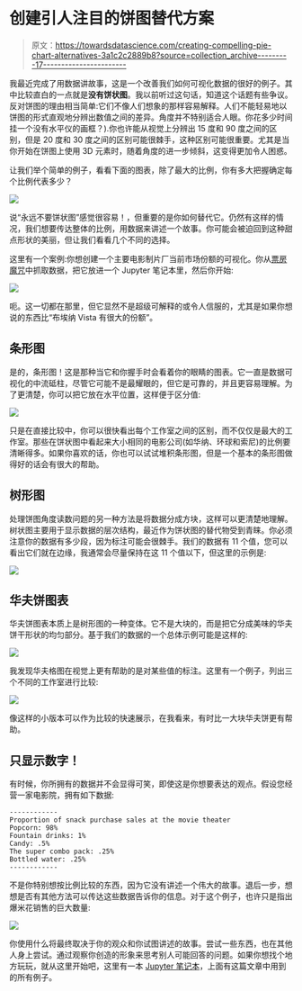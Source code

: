 # 创建引人注目的饼图替代方案

> 原文：<https://towardsdatascience.com/creating-compelling-pie-chart-alternatives-3a1c2c2889b8?source=collection_archive---------17----------------------->

我最近完成了用数据讲故事，这是一个改善我们如何可视化数据的很好的例子。其中比较直白的一点就是**没有饼状图**。我以前听过这句话，知道这个话题有些争议。反对饼图的理由相当简单:它们不像人们想象的那样容易解释。人们不能轻易地以饼图的形式直观地分辨出数值之间的差异。角度并不特别适合人眼。你花多少时间挂一个没有水平仪的画框？).你也许能从视觉上分辨出 15 度和 90 度之间的区别，但是 20 度和 30 度之间的区别可能很棘手，这种区别可能很重要。尤其是当你开始在饼图上使用 3D 元素时，随着角度的进一步倾斜，这变得更加令人困惑。

让我们举个简单的例子，看看下面的图表，除了最大的比例，你有多大把握确定每个比例代表多少？

![](img/5db5d42b097582508d19d96b37de5c28.png)

说“永远不要饼状图”感觉很容易！，但重要的是你如何替代它。仍然有这样的情况，我们想要传达整体的比例，用数据来讲述一个故事。你可能会被迫回到这种甜点形状的美丽，但让我们看看几个不同的选择。

这里有一个案例:你想创建一个主要电影制片厂当前市场份额的可视化。你从[票房魔咒](https://www.boxofficemojo.com/)中抓取数据，把它放进一个 Jupyter 笔记本里，然后你开始:

![](img/1a333b68bbfee640fdb6f3c6e518ba5c.png)

呃。这一切都在那里，但它显然不是超级可解释的或令人信服的，尤其是如果你想说的东西比“布埃纳 Vista 有很大的份额”。

## 条形图

是的，条形图！这是那种当它和你握手时会看着你的眼睛的图表。它一直是数据可视化的中流砥柱，尽管它可能不是最耀眼的，但它是可靠的，并且更容易理解。为了更清楚，你可以把它放在水平位置，这样便于区分值:

![](img/c19daadcfa1cdb2b4fe144a7995e4ec5.png)

只是在直接比较中，你可以很快看出每个工作室之间的区别，而不仅仅是最大的工作室。那些在饼状图中看起来大小相同的电影公司(如华纳、环球和索尼)的比例要清晰得多。如果你喜欢的话，你也可以试试堆积条形图，但是一个基本的条形图做得好的话会有很大的帮助。

## 树形图

处理饼图角度读数问题的另一种方法是将数据分成方块，这样可以更清楚地理解。树状图主要用于显示数据的层次结构，最近作为饼状图的替代物受到青睐。你必须注意你的数据有多少段，因为标注可能会很棘手。我们的数据有 11 个值，您可以看出它们就在边缘，我通常会尽量保持在这 11 个值以下，但这里的示例是:

![](img/5180848e02e43c0db17ebafcbe6cf3a1.png)

## 华夫饼图表

华夫饼图表本质上是树形图的一种变体。它不是大块的，而是把它分成美味的华夫饼干形状的均匀部分。基于我们的数据的一个总体示例可能是这样的:

![](img/3d45aaf60ccde858201a9c642b20baff.png)

我发现华夫格图在视觉上更有帮助的是对某些值的标注。这里有一个例子，列出三个不同的工作室进行比较:

![](img/1e03e043c12eb04f3ee6c181266ca4b5.png)

像这样的小版本可以作为比较的快速展示，在我看来，有时比一大块华夫饼更有帮助。

## 只显示数字！

有时候，你所拥有的数据并不会显得可笑，即使这是你想要表达的观点。假设您经营一家电影院，拥有如下数据:

```
------------
Proportion of snack purchase sales at the movie theater
Popcorn: 98%
Fountain drinks: 1%
Candy: .5%
The super combo pack: .25%
Bottled water: .25%
------------
```

不是你特别想按比例比较的东西，因为它没有讲述一个伟大的故事。退后一步，想想是否有其他方法可以传达这些数据告诉你的信息。对于这个例子，也许只是指出爆米花销售的巨大数量:

![](img/793646a4e7e062f9903fa4fb3e373b9c.png)

你使用什么将最终取决于你的观众和你试图讲述的故事。尝试一些东西，也在其他人身上尝试。通过观察你创造的形象来思考别人可能回答的问题。如果你想找个地方玩玩，就从这里开始吧，这里有一本 [Jupyter 笔记本](https://github.com/jnawjux/pie_chart_alternatives_sample)，上面有这篇文章中用到的所有例子。